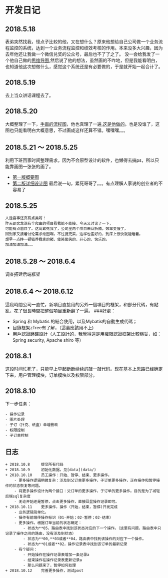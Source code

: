 # 开发日记
## 2018.5.18
表弟突然找我，怪点子比较的他，又在想什么？原来他想给自己公司做一个业务流程监控的系统，达到一个业务流程监控和绩效考核的作用。本来没多大兴趣，因为去年他还让我做一个微信兑奖的公众号，最后也不了了之了。
没一会给我发了一个他自己做的[思维导图](望京印刷内部生产管理（绩效）系统.xmind),然后说了他的想法，虽然画的不咋地，但是我能看明白，也知道他这次想做什么，感觉这个系统还是有必要做的，于是就开始一起合计了。
## 2018.5.19
去上当众讲话课程去了。
## 2018.5.20
大概整理了一下，[手画的流程图](temp/1385965045.jpg)，他也真理了一遍,[这是他做的](/home/youngsmith/桌面/望京生产流程图.pdf)。也是没谁了，这图也只能看明白大概意思，不过画成这样还算不错。嘿嘿嘿。。。
## 2018.5.21 ～ 2018.5.25
利用下班回家时间整理需求，因为不会原型设计的软件，也懒得去搞ps，所以只能靠画图一张张的画了。
- [第一版概要图](design/望京设计图1.1)
- [第二版详细设计图](design/望京设计图1.2)
最后说一句，累死哥哥了。。。有点理解人家说的创业者的不容易了
## 2018.5.25
```
人逢喜事还真有点类呀！
昨天邵文龙说有个爬虫的项目看我能不能接，今天又讨论了一下，
可能有点眉目了。这周累死我了，公司里两个项目来回折腾，效率变慢了，
回到家又接着讨论需求绘图啊。不过挺充实，这样也蛮好的，到床上很快就能睡着。
想早一点挣一顿钱养我家的猪，傻笑傻笑的，开心的，快乐的。
加油加油加油。。。
```
## 2018.5.28 ～ 2018.6.4
调查搭建后端框架
## 2018.6.4 ～ 2018.6.12
這段時間公司一直忙，新項目直接用的另外一個項目的框架，和部分代碼，有點亂，花了很長時間把整個項目重新翻了一遍。
###好處：
- Spring 和 Mybatis 的結合使用，以及Mybatis的自動生成代碼；
- 目錄框架zTree有了解，（這裏應該用不上)
- 用戶認證磨礦設計（人工設計的，我覺得還是用權限認證框架比較穩妥，如：Spring security, Apache shiro 等）
## 2018.8.1 
这段时间忙死了，只能早上早起断断续续的敲一敲代码。现在基本上思路已经确定下来，用户管理模块，订单模块以及权限部分。

## 2018.8.10
下一步任务：

    - 操作记录
    - 图片处理
    - 子订（扑克、纸盒）单增删改
    - 权限控制
    - 子订单控制
    
    
 ## 日志
    + 2018.10.8     提交所有代码
    + 2018.10.9     初始化数据。见[data](data/)
    + 2018.10.10    员工操作：开始、暂停、结束、更多操作。
        - 更多操作逻辑稍微复杂：涉及到父订单更多操作，子订单更多操作，正在操作和暂停操作的状态恢复等问题。
        - 将更多操作设计为两个接口：父订单的更多操作，子订单的更多操作。目的是为了减轻后端sql复杂度
        - 无论开始还是暂停，点击更多操作，直接回显操作记录即可。
    + 2018.10.11    更多操作，操作（开始，结束，暂停)开发完成
        - 业务逻辑简单化。
        - 操作有前端传操作标识（01-开始；02-暂停；02-结束）
        - 更多操作。根据订单当前的状态确定：
            - 状态为**05，路由表中找到该状态对应的下一个操作。（这里有问题，路由表中只记录了操作之间的路由，没有涉及到状态）
            - 状态为**00,**03或者**04，路由表中找到该操作的对应下一个操作。
            - 状态为**01或者**02，操作记录表中找到该订单的最新记录
        - 有个疑问：
            - 开始操作在操作记录表增加一条记录a
            - 结束操作在操作记录表更新记录a
            - 那么问题来了，暂停如何处理
    + 2018.10.12    完善更多操作，测试post
    